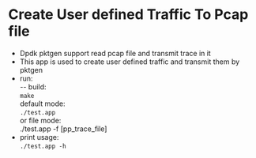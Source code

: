 # Create User defined Traffic To Pcap file
- Dpdk pktgen support read pcap file and transmit trace in it
- This app is used to create user defined traffic and transmit them by pktgen
- run:  
-- build:  
`make`  
default mode:  
`./test.app`  
or file mode:  
./test.app -f [pp_trace_file]
- print usage:  
`./test.app -h`

 
